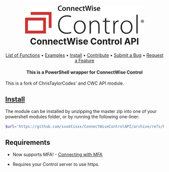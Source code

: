 <h1 align="center">
  <br>
  <img src=".\Media\control-horiz-master.webp" alt="logo" width = 75% ></a>
  <br>
  ConnectWise Control API
  <br>
</h1>


<p align="center">
    <a href="ConnectWiseControlAPI_Functions.md">List of Functions</a> •
    <a href="./Examples">Examples</a> •
    <a href="#install">Install</a> •
    <a href="https://github.com/christaylorcodes/GitHub-Template/blob/main/CONTRIBUTING.md">Contribute</a> •
    <a href="https://github.com/christaylorcodes/GitHub-Template/blob/main/CONTRIBUTING.md#reporting-bugs">Submit a Bug</a> •
    <a href="https://github.com/christaylorcodes/GitHub-Template/blob/main/CONTRIBUTING.md#suggesting-enhancements">Request a Feature</a>
</p>

<h4 align="center">

This is a PowerShell wrapper for ConnectWise Control

</h4>

<!-- Summary -->

This is a fork of ChrisTaylorCodes' and  CWC API module.



<!-- Summary -->


## [Install](https://github.com/Luke-Williams9/ConnectWiseControlAPI/archive/refs/heads/master.zip)

 The module can be installed by unzipping the master zip into one of your powershell modules folder, or by running the following one-liner:

```powershell
$url='https://github.com/xxxmtixxx/ConnectWiseControlAPI/archive/refs/heads/master.zip';$moduleName='ConnectWiseControlAPI';If($IsWindows){$s=';'}else{$s=':'};$modulePath=($Env:PSModulePath.split($s) -like "$HOME*")[0];if ($modulePath -eq $null) {$modulePath = Join-Path $HOME 'Documents\WindowsPowerShell\Modules'};$tempPath=Join-Path $env:TEMP ($moduleName+'.zip');Invoke-WebRequest -Uri $url -OutFile $tempPath;$tempDir='.'+$moduleName+'_temp';$extractPath=Join-Path '~' $tempDir;Expand-Archive -Path $tempPath -DestinationPath $extractPath -Force;$sourceFolder=Join-Path $extractPath ('ConnectWiseControlAPI-master/'+$moduleName);$destinationFolder=Join-Path $modulePath $moduleName;if (!(Test-Path $destinationFolder)) {New-Item -Path $destinationFolder -ItemType Directory | Out-Null};Copy-Item -Path $sourceFolder -Destination $destinationFolder -Recurse -Force
```

## Requirements

* Now supports MFA! - <a href="https://github.com/xxxmtixxx/ConnectWiseControlAPI/blob/master/Examples/Connect_MFA.ps1">Connecting with MFA</a>

* Requires your Control server to use https.




